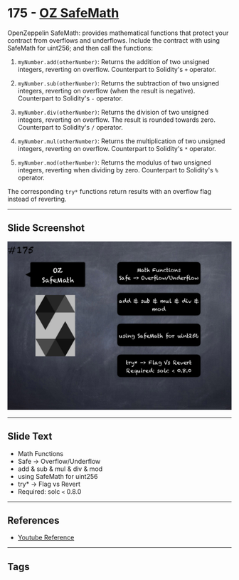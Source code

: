 # 175 - [OZ SafeMath](OZ%20SafeMath.md)
OpenZeppelin SafeMath: provides mathematical functions that protect your contract from overflows and underflows. Include the contract with using SafeMath for uint256; and then call the functions:

1.  `myNumber.add(otherNumber)`: Returns the addition of two unsigned integers, reverting on overflow. Counterpart to Solidity's `+` operator.
    
2.  `myNumber.sub(otherNumber)`: Returns the subtraction of two unsigned integers, reverting on overflow (when the result is negative). Counterpart to Solidity's `-` operator.
    
3.  `myNumber.div(otherNumber)`: Returns the division of two unsigned integers, reverting on overflow. The result is rounded towards zero. Counterpart to Solidity's `/` operator.
    
4.  `myNumber.mul(otherNumber)`: Returns the multiplication of two unsigned integers, reverting on overflow. Counterpart to Solidity's `*` operator.
    
5.  `myNumber.mod(otherNumber)`: Returns the modulus of two unsigned integers, reverting when dividing by zero. Counterpart to Solidity's `%` operator.

The corresponding `try*` functions return results with an overflow flag instead of reverting.
___
## Slide Screenshot
![175.png](../../images/3.%20Solidity%20201/175.png)
___
## Slide Text
- Math Functions
- Safe -> Overflow/Underflow
- add & sub & mul & div & mod
- using SafeMath for uint256
- try* -> Flag vs Revert
- Required: solc `<` 0.8.0
___
## References
- [Youtube Reference](https://youtu.be/L_9Fk6HRwpU?t=857)
___
## Tags